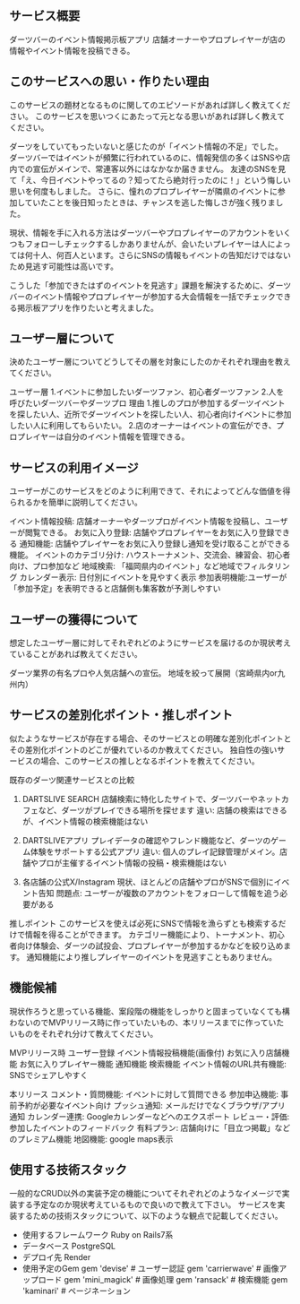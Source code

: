 ## サービス概要
ダーツバーのイベント情報掲示板アプリ
店舗オーナーやプロプレイヤーが店の情報やイベント情報を投稿できる。

## このサービスへの思い・作りたい理由
このサービスの題材となるものに関してのエピソードがあれば詳しく教えてください。
このサービスを思いつくにあたって元となる思いがあれば詳しく教えてください。

ダーツをしていてもったいないと感じたのが「イベント情報の不足」でした。
ダーツバーではイベントが頻繁に行われているのに、情報発信の多くはSNSや店内での宣伝がメインで、常連客以外にはなかなか届きません。
友達のSNSを見て「え、今日イベントやってるの？知ってたら絶対行ったのに！」という悔しい思いを何度もしました。
さらに、憧れのプロプレイヤーが隣県のイベントに参加していたことを後日知ったときは、チャンスを逃した悔しさが強く残りました。

現状、情報を手に入れる方法はダーツバーやプロプレイヤーのアカウントをいくつもフォローしチェックするしかありませんが、会いたいプレイヤーは人によっては何十人、何百人といます。さらにSNSの情報もイベントの告知だけではないため見逃す可能性は高いです。

こうした「参加できたはずのイベントを見逃す」課題を解決するために、ダーツバーのイベント情報やプロプレイヤーが参加する大会情報を一括でチェックできる掲示板アプリを作りたいと考えました。

## ユーザー層について
決めたユーザー層についてどうしてその層を対象にしたのかそれぞれ理由を教えてください。

ユーザー層
1.イベントに参加したいダーツファン、初心者ダーツファン
2.人を呼びたいダーツバーやダーツプロ
理由
1.推しのプロが参加するダーツイベントを探したい人、近所でダーツイベントを探したい人、初心者向けイベントに参加したい人に利用してもらいたい。
2.店のオーナーはイベントの宣伝ができ、プロプレイヤーは自分のイベント情報を管理できる。

## サービスの利用イメージ
ユーザーがこのサービスをどのように利用できて、それによってどんな価値を得られるかを簡単に説明してください。

イベント情報投稿: 店舗オーナーやダーツプロがイベント情報を投稿し、ユーザーが閲覧できる。
お気に入り登録: 店舗やプロプレイヤーをお気に入り登録できる
通知機能: 店舗やプレイヤーをお気に入り登録し通知を受け取ることができる機能。
イベントのカテゴリ分け: ハウストーナメント、交流会、練習会、初心者向け、プロ参加など
地域検索: 「福岡県内のイベント」など地域でフィルタリング
カレンダー表示: 日付別にイベントを見やすく表示
参加表明機能:ユーザーが「参加予定」を表明できると店舗側も集客数が予測しやすい

## ユーザーの獲得について
想定したユーザー層に対してそれぞれどのようにサービスを届けるのか現状考えていることがあれば教えてください。

ダーツ業界の有名プロや人気店舗への宣伝。
地域を絞って展開（宮崎県内or九州内）

## サービスの差別化ポイント・推しポイント
似たようなサービスが存在する場合、そのサービスとの明確な差別化ポイントとその差別化ポイントのどこが優れているのか教えてください。
独自性の強いサービスの場合、このサービスの推しとなるポイントを教えてください。

既存のダーツ関連サービスとの比較
1. DARTSLIVE SEARCH
店舗検索に特化したサイトで、ダーツバーやネットカフェなど、ダーツがプレイできる場所を探せます
違い: 店舗の検索はできるが、イベント情報の検索機能はない

2. DARTSLIVEアプリ
プレイデータの確認やフレンド機能など、ダーツのゲーム体験をサポートする公式アプリ
違い: 個人のプレイ記録管理がメイン。店舗やプロが主催するイベント情報の投稿・検索機能はない

3. 各店舗の公式X/Instagram
現状、ほとんどの店舗やプロがSNSで個別にイベント告知
問題点: ユーザーが複数のアカウントをフォローして情報を追う必要がある

推しポイント
このサービスを使えば必死にSNSで情報を漁らずとも検索するだけで情報を得ることができます。
カテゴリー機能により、トーナメント、初心者向け体験会、ダーツの試投会、プロプレイヤーが参加するかなどを絞り込めます。
通知機能により推しプレイヤーのイベントを見逃すこともありません。

## 機能候補
現状作ろうと思っている機能、案段階の機能をしっかりと固まっていなくても構わないのでMVPリリース時に作っていたいもの、本リリースまでに作っていたいものをそれぞれ分けて教えてください。

MVPリリース時
ユーザー登録
イベント情報投稿機能(画像付)
お気に入り店舗機能
お気に入りプレイヤー機能
通知機能
検索機能
イベント情報のURL共有機能: SNSでシェアしやすく

本リリース
コメント・質問機能: イベントに対して質問できる
参加申込機能: 事前予約が必要なイベント向け
プッシュ通知: メールだけでなくブラウザ/アプリ通知
カレンダー連携: Googleカレンダーなどへのエクスポート
レビュー・評価: 参加したイベントのフィードバック
有料プラン: 店舗向けに「目立つ掲載」などのプレミアム機能
地図機能: google maps表示

## 使用する技術スタック
一般的なCRUD以外の実装予定の機能についてそれぞれどのようなイメージで実装する予定なのか現状考えているもので良いので教えて下さい。
サービスを実装するための技術スタックについて、以下のような観点で記載してください。
- 使用するフレームワーク Ruby on Rails7系
- データベース PostgreSQL
- デプロイ先 Render
- 使用予定のGem
gem 'devise' # ユーザー認証
gem 'carrierwave' # 画像アップロード
gem 'mini_magick' # 画像処理
gem 'ransack' # 検索機能
gem 'kaminari' # ページネーション